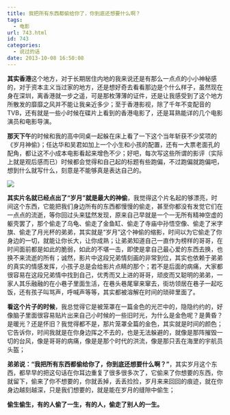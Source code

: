 ```yaml
---
title: 我把所有东西都偷给你了，你到底还想要什么啊？
tags:
  - 电影
url: 743.html
id: 743
categories:
  - 说过的话
date: 2013-10-08 16:50:08
---
```


**其实香港**这个地方，对于长期居住内地的我来说还是有那么一点点的小小神秘感的，对于资本主义当过家的地方，还是想好奇去看看那边是个什么样子，虽然现在身在深圳，离香港就一步之遥，可是那枚薄薄的证件，还是让我感受到了这个地方所散发的靡靡之风并不能让我亲近多少；至于香港影视，除了千年不变配音的TVB，还有就是一些小时候在碟片上看到的香港电影了，还是耳熟能详的几个电影演员和电影导演。

**那天下午**的时候和我的高中同桌一起躲在床上看了一下这个当年斩获不少奖项的《岁月神偷》；任达华和吴君如加上一个小生和小孩的配置，还有一大票老面孔的配角，都让这不小成本电影看起来增色不少；好吧，每次写这些所谓的影评（实际上就是观后感而已）时候都会觉得和自己起的标题有些跑偏，不过跑偏就跑偏吧，想到什么就写什么，刻意是不能够真是表达自己的。

![](http://qiniu.102no.com/suiyueshentou.jpg?imageView/2/w/610)

**其实片名就已经点出了“岁月”就是最大的神偷**，我觉得这个片名起的够漂亮，时间这个东西，它能把我们身边所有的东西都慢慢的偷走，甚至你都没有发觉它们在一点点的流逝，等你回过头来猛然发现，原来自己早就是一个一无所有精神空虚的躯壳罢了，那个偷走了乌龟、偷走了金鱼缸、偷走了寺庙中孙悟空像、偷走了米字旗、偷走了月光杯的弟弟，其实就是“岁月”这个神偷的缩影，时间以为它偷走了你身边的一切，就能让你长大，让你成熟；让弟弟知道自己一直作为榜样的哥哥，在时间面前都是如此的脆弱，如此的不堪一击，即使是拿自己最心爱的东西去换，也换不来流逝的所有；诚然，影片中这段兄弟情刻画的非常到位，其实也依赖于弟弟的真实的情感发挥，小孩子总是会给影片点睛的那个；若不是后面的病痛，大家都很容易在这段兄弟情中找到自己，优秀而又上进的哥哥，顽皮而又聪明的弟弟，一家人其乐融融的在小巷子里面生活，在巷头巷尾窜来窜去，街坊领居在巷子一起吃饭，还有孩子叫骂声，呼喊声等等，其实都被溶解在时间的琐碎里面了。

**看这个片子的时候**，我总觉得它是被笼罩在一篇金色的光芒中的，隐隐约约的，好像脑子里面很容易贴片出来自己小时候的一些旧时光，为什么是金色呢？是黄昏？是暖光？还是怀旧？我觉得都不是，那片笼罩全篇的金色，其实就是时间的颜色；它告诉你，时间我就是在你身边挥之不去的，也是无法躲避的，就像是那阵摧毁一切的台风，像是哥哥的病痛，像是是那个时代的洪流，像是那只丢在海里的宇航员头盔；

**弟弟说：“我把所有东西都偷给你了，你到底还想要什么啊？”**，其实岁月这个东西，都早早的把这句话在你耳边重复了很多很多次了，它偷来了你想要的东西，你就留下，偷来了你不想要的，你就丢掉，丢丢捡捡，岁月来来回回的痕迹，就在你身边越刻越深，只是我们想要的，就是能在岁月的缝隙中偷生；

**偷生偷生，有的人偷了一生，有的人，偷走了别人的一生。**
